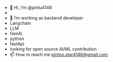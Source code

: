 - 👋 Hi, I’m @pintu4146
- 
- 🌱 I’m working as backend developer
- Langchain
- LLM
- GenAi
- python 
- fastApi 
- looking for open source AI/ML contribution 
- 📫 How to reach me pintoo.star4146@gmail.com

<!---
pintu4146/pintu4146 is a ✨ special ✨ repository because its `README.md` (this file) appears on your GitHub profile.
You can click the Preview link to take a look at your changes.
--->
